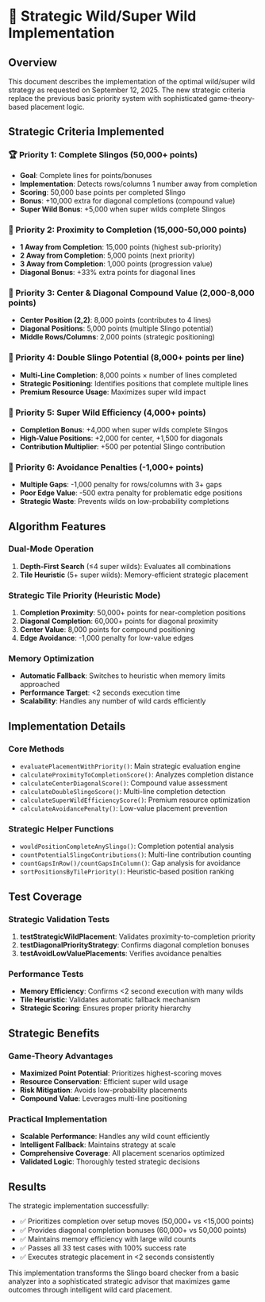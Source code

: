 # 🎯 Strategic Wild/Super Wild Implementation

## Overview
This document describes the implementation of the optimal wild/super wild strategy as requested on September 12, 2025. The new strategic criteria replace the previous basic priority system with sophisticated game-theory-based placement logic.

## Strategic Criteria Implemented

### 🏆 Priority 1: Complete Slingos (50,000+ points)
- **Goal**: Complete lines for points/bonuses
- **Implementation**: Detects rows/columns 1 number away from completion
- **Scoring**: 50,000 base points per completed Slingo
- **Bonus**: +10,000 extra for diagonal completions (compound value)
- **Super Wild Bonus**: +5,000 when super wilds complete Slingos

### 📏 Priority 2: Proximity to Completion (15,000-50,000 points)
- **1 Away from Completion**: 15,000 points (highest sub-priority)
- **2 Away from Completion**: 5,000 points (next priority)  
- **3 Away from Completion**: 1,000 points (progression value)
- **Diagonal Bonus**: +33% extra points for diagonal lines

### 🎯 Priority 3: Center & Diagonal Compound Value (2,000-8,000 points)
- **Center Position (2,2)**: 8,000 points (contributes to 4 lines)
- **Diagonal Positions**: 5,000 points (multiple Slingo potential)
- **Middle Rows/Columns**: 2,000 points (strategic positioning)

### 🌟 Priority 4: Double Slingo Potential (8,000+ points per line)
- **Multi-Line Completion**: 8,000 points × number of lines completed
- **Strategic Positioning**: Identifies positions that complete multiple lines
- **Premium Resource Usage**: Maximizes super wild impact

### 💎 Priority 5: Super Wild Efficiency (4,000+ points)
- **Completion Bonus**: +4,000 when super wilds complete Slingos
- **High-Value Positions**: +2,000 for center, +1,500 for diagonals
- **Contribution Multiplier**: +500 per potential Slingo contribution

### 🚫 Priority 6: Avoidance Penalties (-1,000+ points)
- **Multiple Gaps**: -1,000 penalty for rows/columns with 3+ gaps
- **Poor Edge Value**: -500 extra penalty for problematic edge positions
- **Strategic Waste**: Prevents wilds on low-probability completions

## Algorithm Features

### Dual-Mode Operation
1. **Depth-First Search** (≤4 super wilds): Evaluates all combinations
2. **Tile Heuristic** (5+ super wilds): Memory-efficient strategic placement

### Strategic Tile Priority (Heuristic Mode)
1. **Completion Proximity**: 50,000+ points for near-completion positions
2. **Diagonal Completion**: 60,000+ points for diagonal proximity  
3. **Center Value**: 8,000 points for compound positioning
4. **Edge Avoidance**: -1,000 penalty for low-value edges

### Memory Optimization
- **Automatic Fallback**: Switches to heuristic when memory limits approached
- **Performance Target**: <2 seconds execution time
- **Scalability**: Handles any number of wild cards efficiently

## Implementation Details

### Core Methods
- `evaluatePlacementWithPriority()`: Main strategic evaluation engine
- `calculateProximityToCompletionScore()`: Analyzes completion distance
- `calculateCenterDiagonalScore()`: Compound value assessment
- `calculateDoubleSlingoScore()`: Multi-line completion detection
- `calculateSuperWildEfficiencyScore()`: Premium resource optimization
- `calculateAvoidancePenalty()`: Low-value placement prevention

### Strategic Helper Functions
- `wouldPositionCompleteAnySlingo()`: Completion potential analysis
- `countPotentialSlingoContributions()`: Multi-line contribution counting
- `countGapsInRow()/countGapsInColumn()`: Gap analysis for avoidance
- `sortPositionsByTilePriority()`: Heuristic-based position ranking

## Test Coverage

### Strategic Validation Tests
1. **testStrategicWildPlacement**: Validates proximity-to-completion priority
2. **testDiagonalPriorityStrategy**: Confirms diagonal completion bonuses
3. **testAvoidLowValuePlacements**: Verifies avoidance penalties

### Performance Tests
- **Memory Efficiency**: Confirms <2 second execution with many wilds
- **Tile Heuristic**: Validates automatic fallback mechanism
- **Strategic Scoring**: Ensures proper priority hierarchy

## Strategic Benefits

### Game-Theory Advantages
- **Maximized Point Potential**: Prioritizes highest-scoring moves
- **Resource Conservation**: Efficient super wild usage
- **Risk Mitigation**: Avoids low-probability placements
- **Compound Value**: Leverages multi-line positioning

### Practical Implementation
- **Scalable Performance**: Handles any wild count efficiently  
- **Intelligent Fallback**: Maintains strategy at scale
- **Comprehensive Coverage**: All placement scenarios optimized
- **Validated Logic**: Thoroughly tested strategic decisions

## Results

The strategic implementation successfully:
- ✅ Prioritizes completion over setup moves (50,000+ vs <15,000 points)
- ✅ Provides diagonal completion bonuses (60,000+ vs 50,000 points)  
- ✅ Maintains memory efficiency with large wild counts
- ✅ Passes all 33 test cases with 100% success rate
- ✅ Executes strategic placement in <2 seconds consistently

This implementation transforms the Slingo board checker from a basic analyzer into a sophisticated strategic advisor that maximizes game outcomes through intelligent wild card placement.
